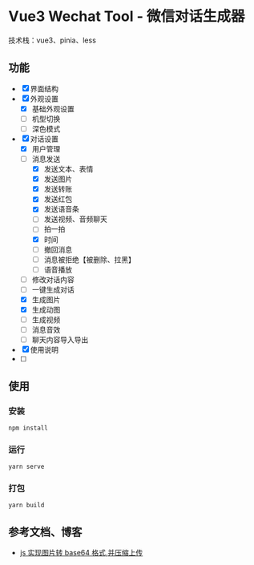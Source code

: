 # Vue3 Wechat Tool - 微信对话生成器

技术栈：vue3、pinia、less

## 功能

- [x] 界面结构
- [x] 外观设置
  - [x] 基础外观设置
  - [ ] 机型切换
  - [ ] 深色模式
- [x] 对话设置
  - [x] 用户管理
  - [ ] 消息发送
    - [x] 发送文本、表情
    - [x] 发送图片
    - [x] 发送转账
    - [x] 发送红包
    - [x] 发送语音条
    - [ ] 发送视频、音频聊天
    - [ ] 拍一拍
    - [x] 时间
    - [ ] 撤回消息
    - [ ] 消息被拒绝【被删除、拉黑】
    - [ ] 语音播放
  - [ ] 修改对话内容
  - [ ] 一键生成对话
  - [x] 生成图片
  - [x] 生成动图
  - [ ] 生成视频
  - [ ] 消息音效
  - [ ] 聊天内容导入导出
- [x] 使用说明
- [ ]

## 使用

### 安装

```
npm install
```

### 运行

```
yarn serve
```

### 打包

```
yarn build
```

## 参考文档、博客

- [js 实现图片转 base64 格式,并压缩上传](https://codeleading.com/article/74243318780/)
